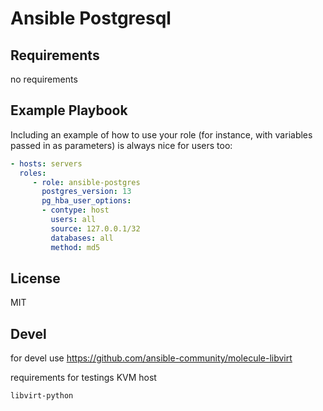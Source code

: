 Ansible Postgresql
=========

Requirements
------------
no requirements

Example Playbook
----------------

Including an example of how to use your role (for instance, with variables passed in as parameters) is always nice for users too:
```yaml
- hosts: servers
  roles:
     - role: ansible-postgres
       postgres_version: 13
       pg_hba_user_options:
       - contype: host
         users: all
         source: 127.0.0.1/32
         databases: all
         method: md5
```

License
-------

MIT

## Devel
for devel use
https://github.com/ansible-community/molecule-libvirt

requirements for testings
KVM host
```
libvirt-python
```
